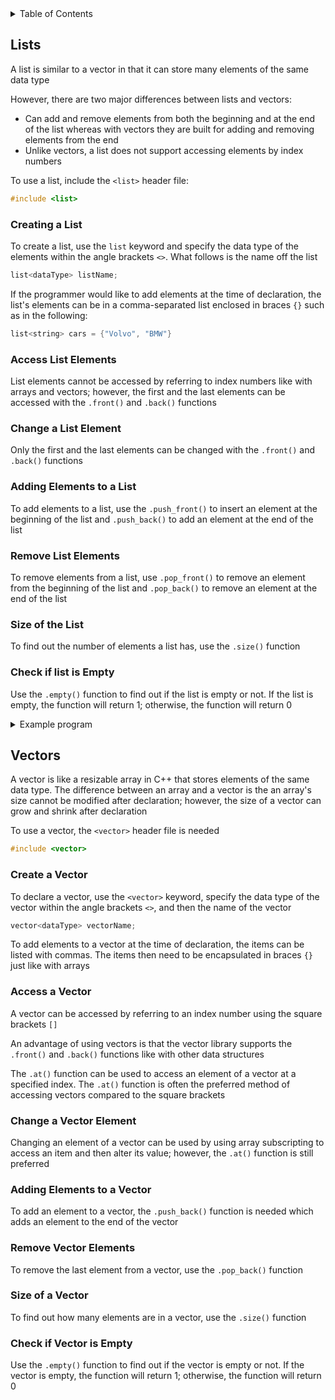 <details>
<summary>Table of Contents</summary>
<ol>
  <li>
    <a href='#lists'>Lists</a>
  </li> 
  <li>
    <a href='#vectors'>Vectors</a>
  </li> 
</ol>
</details>

## Lists
A list is similar to a vector in that it can store many elements of the same data type

However, there are two major differences between lists and vectors:
<ul>
  <li>Can add and remove elements from both the beginning and at the end of the list whereas with vectors they are built for adding and removing elements from the end</li>
  <li>Unlike vectors, a list does not support accessing elements by index numbers</li>
</ul>

To use a list, include the <code>&lt;list&gt;</code> header file:

```cpp
#include <list>
```

### Creating a List
To create a list, use the <code>list</code> keyword and specify the data type of the elements within the angle brackets <code>&lt;&gt;</code>. What follows is the name off the list

```cpp
list<dataType> listName;
```

If the programmer would like to add elements at the time of declaration, the list's elements can be in a comma-separated list enclosed in braces <code>{}</code> such as in the following:

```cpp
list<string> cars = {"Volvo", "BMW"}
```

### Access List Elements
List elements cannot be accessed by referring to index numbers like with arrays and vectors; however, the first and the last elements can be accessed with the <code>.front()</code> and <code>.back()</code> functions

### Change a List Element
Only the first and the last elements can be changed with the <code>.front()</code> and <code>.back()</code> functions

### Adding Elements to a List
To add elements to a list, use the <code>.push_front()</code> to insert an element at the beginning of the list and <code>.push_back()</code> to add an element at the end of the list

### Remove List Elements
To remove elements from a list, use <code>.pop_front()</code> to remove an element from the beginning of the list and <code>.pop_back()</code> to remove an element at the end of the list

### Size of the List
To find out the number of elements a list has, use the <code>.size()</code> function

### Check if list is Empty
Use the <code>.empty()</code> function to find out if the list is empty or not. If the list is empty, the function will return 1; otherwise, the function will return 0

<details>
    <summary>Example program</summary>
This program recursively checks if a list is a palindrome without using any other data structures

```cpp
#include <iostream>
#include <list>
using namespace std;

//function prototype for palindrome which checks if the list passed as a parameter is a palindrome
bool palindrome(list<int> *);

int main()
{
    //variable declaration and initialization
    list<int> integers = {1, 2, 3, 2, 1};

    return 0;
}

//function definition for palindrome
bool palindrome(list<int> *integers)
{
    //conditional statement which checks if the sie of the list is zero; if so, terminate the recursion
    if (integers->empty())
        return true;

    //conditional statement which checks if both ends of the palindrome are equal in value to satisfy the rules for palindromes
    if (integers->front() != integers->back())
        return false;
    
    //conditional statement which checks if the size of the list is greater than one to avoid segmentation fault when popping elements from the list
    if (integers->size() > 1)
    {
        integers->pop_front();
        integers->pop_back();
    }

    //conditional statement which checks if the size of the lest is equal to one to only pop one element off from the list
    else
        integers->pop_front();

    //recursively calling palindrome until there are no elements left in the list
    return palindrome(integers);
}
```
</details> 

## Vectors
A vector is like a resizable array in C++ that stores elements of the same data type. The difference between an array and a vector is the an array's size cannot be modified after declaration; however, the size of a vector can grow and shrink after declaration 

To use a vector, the <code>&lt;vector&gt;</code> header file is needed

```cpp
#include <vector>
```

### Create a Vector
To declare a vector, use the <code>&lt;vector&gt;</code> keyword, specify the data type of the vector within the angle brackets <code>&lt;&gt;</code>, and then the name of the vector

```cpp
vector<dataType> vectorName;
```

To add elements to a vector at the time of declaration, the items can be listed with commas. The items then need to be encapsulated in braces <code>{}</code> just like with arrays

### Access a Vector
A vector can be accessed by referring to an index number using the square brackets <code>[]</code>

An advantage of using vectors is that the vector library supports the <code>.front()</code> and <code>.back()</code> functions like with other data structures

The <code>.at()</code> function can be used to access an element of a vector at a specified index. The <code>.at()</code> function is often the preferred method of accessing vectors compared to the square brackets

### Change a Vector Element
Changing an element of a vector can be used by using array subscripting to access an item and then alter its value; however, the <code>.at()</code> function is still preferred

### Adding Elements to a Vector
To add an element to a vector, the <code>.push_back()</code> function is needed which adds an element to the end of the vector

### Remove Vector Elements
To remove the last element from a vector, use the <code>.pop_back()</code> function

### Size of a Vector
To find out how many elements are in a vector, use the <code>.size()</code> function

### Check if Vector is Empty
Use the <code>.empty()</code> function to find out if the vector is empty or not. If the vector is empty, the function will return 1; otherwise, the function will return 0
